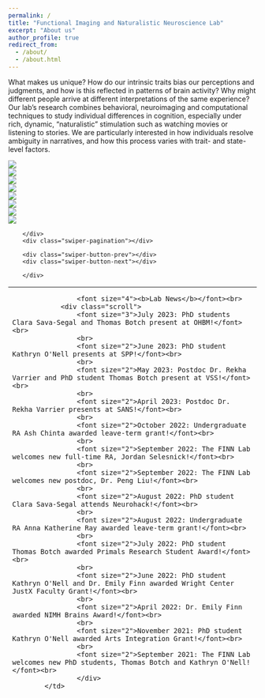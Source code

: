 ```yaml
---
permalink: /
title: "Functional Imaging and Naturalistic Neuroscience Lab"
excerpt: "About us"
author_profile: true
redirect_from: 
  - /about/
  - /about.html
---
```


What makes us unique? How do our intrinsic traits bias our perceptions and judgments, and how is this reflected in patterns of brain activity? Why might different people arrive at different interpretations of the same experience? Our lab’s research combines behavioral, neuroimaging and computational techniques to study individual differences in cognition, especially under rich, dynamic, “naturalistic” stimulation such as watching movies or listening to stories. We are particularly interested in how individuals resolve ambiguity in narratives, and how this process varies with trait- and state-level factors. 

<html>
<head>
    <link rel = "stylesheet" href="https://thefinnlab.github.io/files/image carousel.css">
    <link rel = "stylesheet" href="https://cdn.jsdelivr.net/npm/swiper@10/swiper-bundle.min.css">
</head>

<body>
<div class = "container">
    <div class="swiper">
        <div class="swiper-wrapper">
            <!-- Slides -->
            <div class="swiper-slide"><img src="https://thefinnlab.github.io/images/img-1.jpg"></div>
            <div class="swiper-slide"><img src="https://thefinnlab.github.io/images/img-4.jpg"></div>
            <div class="swiper-slide"><img src="https://thefinnlab.github.io/images/img-5.jpeg"></div>
            <div class="swiper-slide"><img src="https://thefinnlab.github.io/images/img-2.jpg"></div>
            <div class="swiper-slide"><img src="https://thefinnlab.github.io/images/img-3.jpg"></div>
            <div class="swiper-slide"><img src="https://thefinnlab.github.io/images/img-6.HEIC"></div>
            <div class="swiper-slide"><img src="https://thefinnlab.github.io/images/img-7.JPG"></div>
            <div class="swiper-slide"><img src="https://thefinnlab.github.io/images/img-8.jpg"></div>
             
        </div>
        <div class="swiper-pagination"></div>
          
        <div class="swiper-button-prev"></div>
        <div class="swiper-button-next"></div>
          
        </div>
</div>

<script src="https://cdn.jsdelivr.net/npm/swiper@10/swiper-bundle.min.js"></script>
<script>
    const swiper = new Swiper('.swiper', {
    slidesPerView: 1,
    autoplay: {
        delay: 7500,
        disableOnInteraction: false,
    },
    loop: true,

  pagination: {
    el: '.swiper-pagination',
    clickable: true,
  },

  navigation: {
    nextEl: '.swiper-button-next',
    prevEl: '.swiper-button-prev',
  },

});
</script>
<table style="border: none">
            <tr style="border: 0 solid transparent; border-bottom-width: 2.5px;">
            <td width="20%" style="border: none; vertical-align: top;">
                <style>
                body {
                margin-bottom: 200%;
                }
                .scroll {
                border: none;
                padding: 5px;
                font: 24px/20px sans-serif;
                width: 200px;
                height: 600px;
                overflow-y: scroll;
                }
                ::-webkit-scrollbar {
                width: 7px;
                height: 12px;
                }
                ::-webkit-scrollbar-track {
                border: 1px solid rgb(255, 255, 255);
                border-radius: 7px;
                }
                ::-webkit-scrollbar-thumb {
                background: solid rgb(34, 35, 34);
                border-radius: 7px;
                }
                ::-webkit-scrollbar-thumb:hover {
                background: rgb(34, 35, 34);
                }
                </style>

                    <font size="4"><b>Lab News</b></font><br>
                <div class="scroll">
                    <font size="3">July 2023: PhD students Clara Sava-Segal and Thomas Botch present at OHBM!</font><br>
                    <br>
                    <font size="2">June 2023: PhD student Kathryn O'Nell presents at SPP!</font><br>
                    <br>
                    <font size="2">May 2023: Postdoc Dr. Rekha Varrier and PhD student Thomas Botch present at VSS!</font><br>
                    <br>
                    <font size="2">April 2023: Postdoc Dr. Rekha Varrier presents at SANS!</font><br>
                    <br>
                    <font size="2">October 2022: Undergraduate RA Ash Chinta awarded leave-term grant!</font><br>
                    <br>
                    <font size="2">September 2022: The FINN Lab welcomes new full-time RA, Jordan Selesnick!</font><br>
                    <br>
                    <font size="2">September 2022: The FINN Lab welcomes new postdoc, Dr. Peng Liu!</font><br>
                    <br>
                    <font size="2">August 2022: PhD student Clara Sava-Segal attends Neurohack!</font><br>
                    <br>
                    <font size="2">August 2022: Undergraduate RA Anna Katherine Ray awarded leave-term grant!</font><br>
                    <br>
                    <font size="2">July 2022: PhD student Thomas Botch awarded Primals Research Student Award!</font><br>
                    <br>
                    <font size="2">June 2022: PhD student Kathryn O'Nell and Dr. Emily Finn awarded Wright Center JustX Faculty Grant!</font><br>
                    <br>
                    <font size="2">April 2022: Dr. Emily Finn awarded NIMH Brains Award!</font><br>
                    <br>
                    <font size="2">November 2021: PhD student Kathryn O'Nell awarded Arts Integration Grant!</font><br>
                    <br>
                    <font size="2">September 2021: The FINN Lab welcomes new PhD students, Thomas Botch and Kathryn O'Nell!</font><br>
                    </div>
            </td>

</html>
